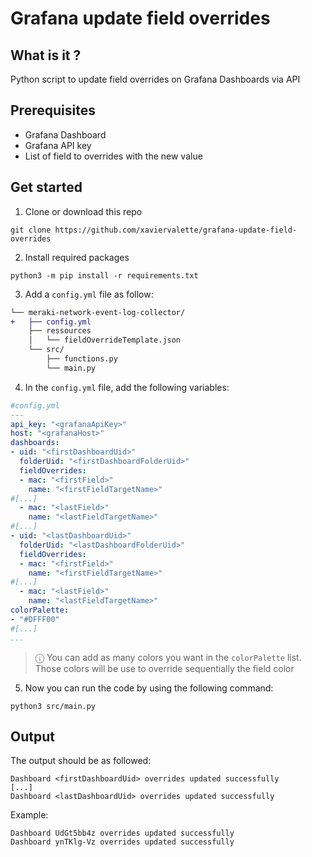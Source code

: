 # Grafana update field overrides


## What is it ?
Python script to update field overrides on Grafana Dashboards via API

## Prerequisites
- Grafana Dashboard
- Grafana API key
- List of field to overrides with the new value

## Get started
1. Clone or download this repo
```console
git clone https://github.com/xaviervalette/grafana-update-field-overrides
```
2. Install required packages
```console
python3 -m pip install -r requirements.txt
```
3. Add a ```config.yml``` file as follow:
```diff
└── meraki-network-event-log-collector/
+   ├── config.yml
    ├── ressources
    │   └── fieldOverrideTemplate.json
    └── src/
        ├── functions.py
        └── main.py  
```
4. In the ```config.yml``` file, add the following variables:
```yaml
#config.yml
---
api_key: "<grafanaApiKey>"
host: "<grafanaHost>"
dashboards:
- uid: "<firstDashboardUid>"
  folderUid: "<firstDashboardFolderUid>"
  fieldOverrides:
  - mac: "<firstField>"
    name: "<firstFieldTargetName>"
#[...]
  - mac: "<lastField>"
    name: "<lastFieldTargetName>"
#[...]
- uid: "<lastDashboardUid>"
  folderUid: "<lastDashboardFolderUid>"
  fieldOverrides:
  - mac: "<firstField>"
    name: "<firstFieldTargetName>"
#[...]
  - mac: "<lastField>"
    name: "<lastFieldTargetName>"
colorPalette:
- "#DFFF00"
#[...]
...

```
> ⓘ You can add as many colors you want in the ```colorPalette``` list. Those colors will be use to override sequentially the field color

5. Now you can run the code by using the following command:
```console
python3 src/main.py
```

## Output
The output should be as followed:
```console
Dashboard <firstDashboardUid> overrides updated successfully
[...]
Dashboard <lastDashboardUid> overrides updated successfully
```
Example:
```console
Dashboard UdGt5bb4z overrides updated successfully
Dashboard ynTKlg-Vz overrides updated successfully
```

